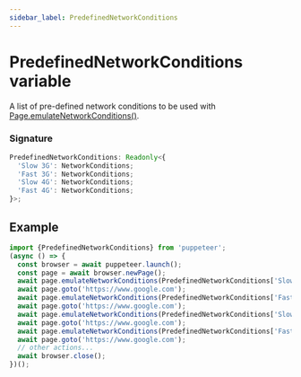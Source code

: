 ```yaml
---
sidebar_label: PredefinedNetworkConditions
---
```


# PredefinedNetworkConditions variable

A list of pre-defined network conditions to be used with [Page.emulateNetworkConditions()](./puppeteer.page.emulatenetworkconditions.md).

### Signature

```typescript
PredefinedNetworkConditions: Readonly<{
  'Slow 3G': NetworkConditions;
  'Fast 3G': NetworkConditions;
  'Slow 4G': NetworkConditions;
  'Fast 4G': NetworkConditions;
}>;
```

## Example

```ts
import {PredefinedNetworkConditions} from 'puppeteer';
(async () => {
  const browser = await puppeteer.launch();
  const page = await browser.newPage();
  await page.emulateNetworkConditions(PredefinedNetworkConditions['Slow 3G']);
  await page.goto('https://www.google.com');
  await page.emulateNetworkConditions(PredefinedNetworkConditions['Fast 3G']);
  await page.goto('https://www.google.com');
  await page.emulateNetworkConditions(PredefinedNetworkConditions['Slow 4G']); // alias to Fast 3G.
  await page.goto('https://www.google.com');
  await page.emulateNetworkConditions(PredefinedNetworkConditions['Fast 4G']);
  await page.goto('https://www.google.com');
  // other actions...
  await browser.close();
})();
```

